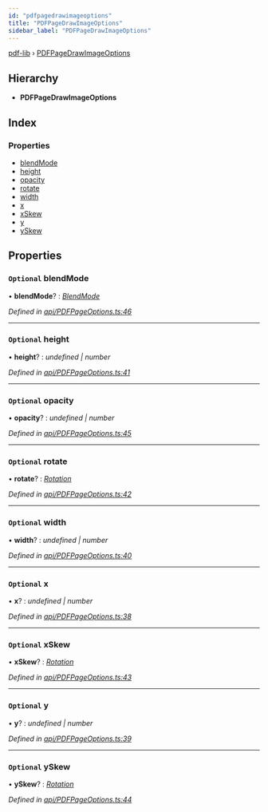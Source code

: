 ```yaml
---
id: "pdfpagedrawimageoptions"
title: "PDFPageDrawImageOptions"
sidebar_label: "PDFPageDrawImageOptions"
---
```


[pdf-lib](../index.md) › [PDFPageDrawImageOptions](pdfpagedrawimageoptions.md)

## Hierarchy

* **PDFPageDrawImageOptions**

## Index

### Properties

* [blendMode](pdfpagedrawimageoptions.md#optional-blendmode)
* [height](pdfpagedrawimageoptions.md#optional-height)
* [opacity](pdfpagedrawimageoptions.md#optional-opacity)
* [rotate](pdfpagedrawimageoptions.md#optional-rotate)
* [width](pdfpagedrawimageoptions.md#optional-width)
* [x](pdfpagedrawimageoptions.md#optional-x)
* [xSkew](pdfpagedrawimageoptions.md#optional-xskew)
* [y](pdfpagedrawimageoptions.md#optional-y)
* [ySkew](pdfpagedrawimageoptions.md#optional-yskew)

## Properties

### `Optional` blendMode

• **blendMode**? : *[BlendMode](../enums/blendmode.md)*

*Defined in [api/PDFPageOptions.ts:46](https://github.com/Hopding/pdf-lib/blob/d213f92/src/api/PDFPageOptions.ts#L46)*

___

### `Optional` height

• **height**? : *undefined | number*

*Defined in [api/PDFPageOptions.ts:41](https://github.com/Hopding/pdf-lib/blob/d213f92/src/api/PDFPageOptions.ts#L41)*

___

### `Optional` opacity

• **opacity**? : *undefined | number*

*Defined in [api/PDFPageOptions.ts:45](https://github.com/Hopding/pdf-lib/blob/d213f92/src/api/PDFPageOptions.ts#L45)*

___

### `Optional` rotate

• **rotate**? : *[Rotation](../index.md#rotation)*

*Defined in [api/PDFPageOptions.ts:42](https://github.com/Hopding/pdf-lib/blob/d213f92/src/api/PDFPageOptions.ts#L42)*

___

### `Optional` width

• **width**? : *undefined | number*

*Defined in [api/PDFPageOptions.ts:40](https://github.com/Hopding/pdf-lib/blob/d213f92/src/api/PDFPageOptions.ts#L40)*

___

### `Optional` x

• **x**? : *undefined | number*

*Defined in [api/PDFPageOptions.ts:38](https://github.com/Hopding/pdf-lib/blob/d213f92/src/api/PDFPageOptions.ts#L38)*

___

### `Optional` xSkew

• **xSkew**? : *[Rotation](../index.md#rotation)*

*Defined in [api/PDFPageOptions.ts:43](https://github.com/Hopding/pdf-lib/blob/d213f92/src/api/PDFPageOptions.ts#L43)*

___

### `Optional` y

• **y**? : *undefined | number*

*Defined in [api/PDFPageOptions.ts:39](https://github.com/Hopding/pdf-lib/blob/d213f92/src/api/PDFPageOptions.ts#L39)*

___

### `Optional` ySkew

• **ySkew**? : *[Rotation](../index.md#rotation)*

*Defined in [api/PDFPageOptions.ts:44](https://github.com/Hopding/pdf-lib/blob/d213f92/src/api/PDFPageOptions.ts#L44)*
